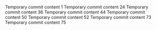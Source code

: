 Temporary commit content 1
Temporary commit content 24
Temporary commit content 36
Temporary commit content 44
Temporary commit content 50
Temporary commit content 52
Temporary commit content 73
Temporary commit content 75
